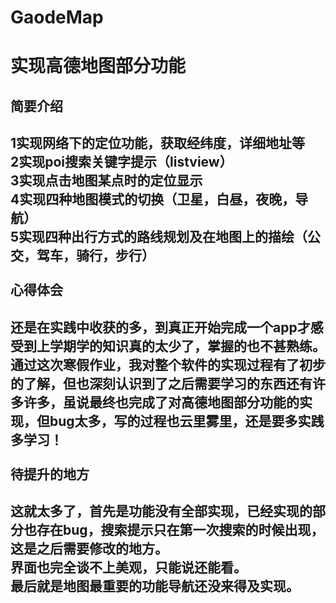 # GaodeMap
实现高德地图部分功能
=====
简要介绍
-----
1实现网络下的定位功能，获取经纬度，详细地址等<br>
2实现poi搜索关键字提示（listview）<br>
3实现点击地图某点时的定位显示<br>
4实现四种地图模式的切换（卫星，白昼，夜晚，导航）<br>
5实现四种出行方式的路线规划及在地图上的描绘（公交，驾车，骑行，步行）<br>
<br>
心得体会
-----
还是在实践中收获的多，到真正开始完成一个app才感受到上学期学的知识真的太少了，掌握的也不甚熟练。通过这次寒假作业，我对整个软件的实现过程有了初步的了解，但也深刻认识到了之后需要学习的东西还有许多许多，虽说最终也完成了对高德地图部分功能的实现，但bug太多，写的过程也云里雾里，还是要多实践多学习！<br>
<br>
待提升的地方
-----
这就太多了，首先是功能没有全部实现，已经实现的部分也存在bug，搜索提示只在第一次搜索的时候出现，这是之后需要修改的地方。<br>
界面也完全谈不上美观，只能说还能看。<br>
最后就是地图最重要的功能导航还没来得及实现。
-----
